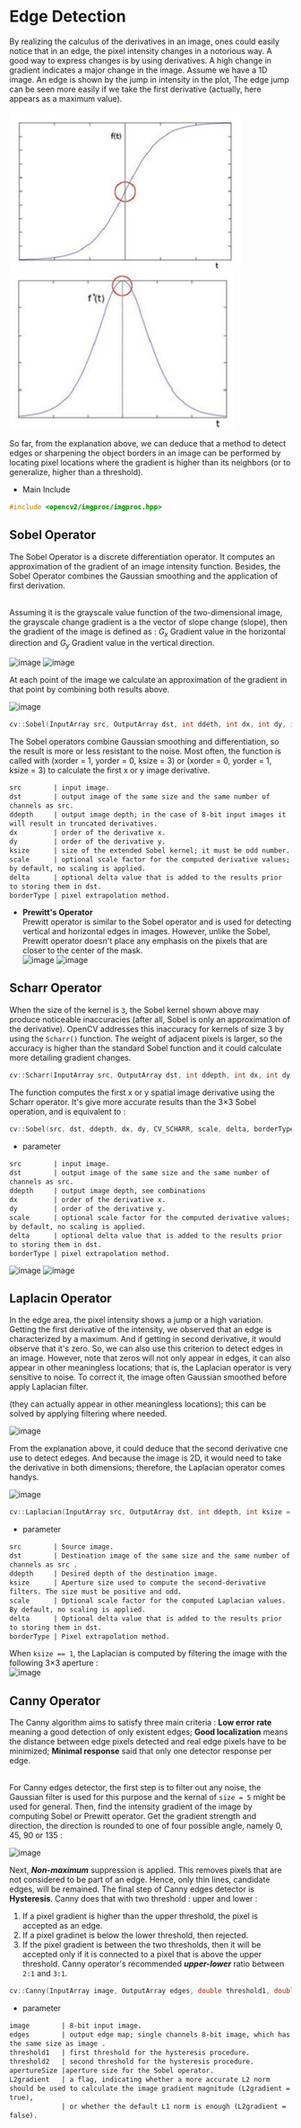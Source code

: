 # Edge Detection

By realizing the calculus of the derivatives in an image, ones could easily notice that in an edge, the pixel intensity changes in a notorious way. A good way to express changes is by using derivatives. A high change in gradient indicates a major change in the image. Assume we have a 1D image. An edge is shown by the jump in intensity in the plot, The edge jump can be seen more easily if we take the first derivative (actually, here appears as a maximum value). <br/><br/>
![image](https://github.com/KoKoLates/Photoshop-Demo/blob/main/Algorithm/Sharpening/images/origins.PNG)
![image](https://github.com/KoKoLates/Photoshop-Demo/blob/main/Algorithm/Sharpening/images/derivative.PNG) <br/>

So far, from the explanation above, we can deduce that a method to detect edges or sharpening the object borders in an image can be performed by locating pixel locations where the gradient is higher than its neighbors (or to generalize, higher than a threshold).

* Main Include
```cpp
#include <opencv2/imgproc/imgproc.hpp>
```

## Sobel Operator
The Sobel Operator is a discrete differentiation operator. It computes an approximation of the gradient of an image intensity function. Besides, the Sobel Operator combines the Gaussian smoothing and the application of first derivation. <br/><br/>

Assuming it is the grayscale value function of the two-dimensional image, the grayscale change gradient is a the vector of slope change (slope), then the gradient of the image is defined as : *G<sub>x</sub>* Gradient value in the horizontal direction and *G<sub>y</sub>* Gradient value in the vertical direction. <br/>

![image](https://github.com/KoKoLates/OpenCV/blob/main/Sharpening%20Images/images/x%20gradient.PNG)
![image](https://github.com/KoKoLates/OpenCV/blob/main/Sharpening%20Images/images/y%20gradient.PNG) <br/>
  
At each point of the image we calculate an approximation of the gradient in that point by combining both results above.
  
![image](https://github.com/KoKoLates/OpenCV/blob/main/Sharpening%20Images/images/sobel%20equation.PNG)
```cpp
cv::Sobel(InputArray src, OutputArray dst, int ddeth, int dx, int dy, int ksize = 3, double scale = 1, double delta = 0, int borderType = BORDER_DEFAULT)
```
The Sobel operators combine Gaussian smoothing and differentiation, so the result is more or less resistant to the noise. Most often, the function is called with (xorder = 1, yorder = 0, ksize = 3) or (xorder = 0, yorder = 1, ksize = 3) to calculate the first x or y image derivative.
```
src        | input image.
dst        | output image of the same size and the same number of channels as src.
ddepth     | output image depth; in the case of 8-bit input images it will result in truncated derivatives.
dx         | order of the derivative x.
dy         | order of the derivative y.
ksize      | size of the extended Sobel kernel; it must be odd number.
scale      | optional scale factor for the computed derivative values; by default, no scaling is applied.
delta      | optional delta value that is added to the results prior to storing them in dst.
borderType | pixel extrapolation method.
```

* **Prewitt's Operator** <br/>
Prewitt operator is similar to the Sobel operator and is used for detecting vertical and horizontal edges in images. However, unlike the Sobel, Prewitt operator doesn't place any emphasis on the pixels that are closer to the center of the mask. <br/>
![image](https://github.com/KoKoLates/OpenCV/blob/main/Sharpening%20Images/images/prewitt%20x.PNG)
![image](https://github.com/KoKoLates/OpenCV/blob/main/Sharpening%20Images/images/prewitt%20y.PNG)
  
## Scharr Operator
When the size of the kernel is `3`, the Sobel kernel shown above may produce noticeable inaccuracies (after all, Sobel is only an approximation of the derivative). OpenCV addresses this inaccuracy for kernels of size 3 by using the `Scharr()` function. The weight of adjacent pixels is larger, so the accuracy is higher than the standard Sobel function and it could calculate more detailing gradient changes.
```cpp
cv::Scharr(InputArray src, OutputArray dst, int ddepth, int dx, int dy, double scale = 1, double delta = 0, int borderType = BORDER_DEFAULT)
```
The function computes the first x or y spatial image derivative using the Scharr operator. It's give more accurate results than the 3×3 Sobel operation, and is equivalent to :
```cpp
cv::Sobel(src, dst, ddepth, dx, dy, CV_SCHARR, scale, delta, borderType)
```
*  parameter
```
src        | input image.
dst        | output image of the same size and the same number of channels as src.
ddepth     | output image depth, see combinations
dx         | order of the derivative x.
dy         | order of the derivative y.
scale      | optional scale factor for the computed derivative values; by default, no scaling is applied.
delta      | optional delta value that is added to the results prior to storing them in dst.
borderType | pixel extrapolation method.
```
  
![image](https://github.com/KoKoLates/OpenCV/blob/main/Sharpening%20Images/images/scharr%20x.PNG)
![image](https://github.com/KoKoLates/OpenCV/blob/main/Sharpening%20Images/images/scharr%20y.PNG)

## Laplacin Operator
In the edge area, the pixel intensity shows a jump or a high variation. Getting the first derivative of the intensity, we observed that an edge is characterized by a maximum. And if getting in second derivative, it would observe that it's zero. So, we can also use this criterion to detect edges in an image. However, note that zeros will not only appear in edges, it can also appear in other meaningless locations; that is, the Laplacian operator is very sensitive to noise. To correct it, the image often Gaussian smoothed before apply Laplacian filter.

(they can actually appear in other meaningless locations); this can be solved by applying filtering where needed. <br/>

![image](https://github.com/KoKoLates/OpenCV/blob/main/Sharpening%20Images/images/second%20derivative.PNG) <br/>

From the explanation above, it could deduce that the second derivative cne use to detect edeges. And because the image is 2D, it would need to take the derivative in both dimensions; therefore, the Laplacian operator comes handys. <br/>

![image](https://github.com/KoKoLates/OpenCV/blob/main/Sharpening%20Images/images/laplacian.PNG)
```cpp
cv::Laplacian(InputArray src, OutputArray dst, int ddepth, int ksize = 1, double scale = 1, double delta = 0, int borderType = BORDER_DEFAULT)
```
* parameter
```
src        | Source image.
dst        | Destination image of the same size and the same number of channels as src .
ddepth     | Desired depth of the destination image.
ksize      | Aperture size used to compute the second-derivative filters. The size must be positive and odd.
scale      | Optional scale factor for the computed Laplacian values. By default, no scaling is applied.
delta      | Optional delta value that is added to the results prior to storing them in dst.
borderType | Pixel extrapolation method.
```
When `ksize == 1`, the Laplacian is computed by filtering the image with the following 3×3 aperture : <br/>
![image](https://github.com/KoKoLates/OpenCV/blob/main/Sharpening%20Images/images/laplacian%20ksize%201.PNG)

## Canny Operator
The Canny algorithm aims to satisfy three main criteria : **Low error rate** meaning a good detection of only existent edges; **Good localization** means the distance between edge pixels detected and real edge pixels have to be minimized; **Minimal response** said that only one detector response per edge. <br/><br/>

For Canny edges detector, the first step is to filter out any noise, the Gaussian filter is used for this purpose and the kernal of `size = 5` might be used for general. Then, find the intensity gradient of the image by computing Sobel or Prewitt operator. Get the gradient strength and direction, the direction is rounded to one of four possible angle, namely 0, 45, 90 or 135 : <br/>

![image](https://github.com/KoKoLates/OpenCV/blob/main/Sharpening%20Images/images/canny%20equation.PNG) <br/>

Next, ***Non-maximum*** suppression is applied. This removes pixels that are not considered to be part of an edge. Hence, only thin lines, candidate edges, will be remained. The final step of Canny edges detector is **Hysteresis**. Canny does that with two threshold : upper and lower : 
1. If a pixel gradient is higher than the upper threshold, the pixel is accepted as an edge.
2. If a pixel gradinet is below the lower threshold, then rejected.
3. If the pixel gradient is between the two thresholds, then it will be accepted only if it is connected to a pixel that is above the upper threshold.
Canny operator's recommended ***upper-lower*** ratio between `2:1` and `3:1`.
```cpp
cv::Canny(InputArray image, OutputArray edges, double threshold1, double threshold2, int apertureSize = 3, bool L2gradient = false)
```
* parameter
```
image        | 8-bit input image.
edges        | output edge map; single channels 8-bit image, which has the same size as image .
threshold1   | first threshold for the hysteresis procedure.
threshold2   | second threshold for the hysteresis procedure.
apertureSize |aperture size for the Sobel operator.
L2gradient   | a flag, indicating whether a more accurate L2 norm should be used to calculate the image gradient magnitude (L2gradient = true),
             | or whether the default L1 norm is enough (L2gradient = false).
```

